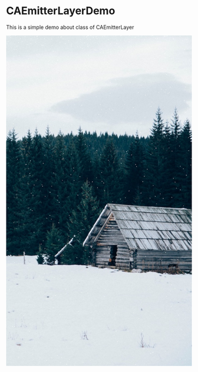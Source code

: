 # CAEmitterLayerDemo
This is a simple demo about class of CAEmitterLayer

![screenshot](https://github.com/ETHANAIR/CAEmitterLayerDemo/blob/master/ScreenShot.png)
